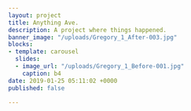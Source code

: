```yaml
---
layout: project
title: Anything Ave.
description: A project where things happened.
banner_image: "/uploads/Gregory_1_After-003.jpg"
blocks:
- template: carousel
  slides:
  - image_url: "/uploads/Gregory_1_Before-001.jpg"
    caption: b4
date: 2019-01-25 05:11:02 +0000
published: false

---
```

